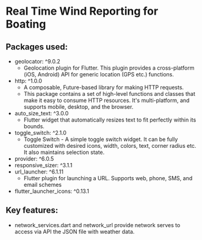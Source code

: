 # Real Time Wind Reporting for Boating 

## Packages used:
- geolocator: ^9.0.2
  - Geolocation plugin for Flutter. This plugin provides a cross-platform (iOS, Android) API for generic location (GPS etc.) functions.
- http: ^1.0.0 
  - A composable, Future-based library for making HTTP requests. 
  - This package contains a set of high-level functions and classes that make it easy to consume HTTP resources. It's multi-platform, and supports mobile, desktop, and the browser.
- auto_size_text: ^3.0.0
  - Flutter widget that automatically resizes text to fit perfectly within its bounds.
- toggle_switch: ^2.1.0
  - Toggle Switch - A simple toggle switch widget. It can be fully customized with desired icons, width, colors, text, corner radius etc. It also maintains selection state.
- provider: ^6.0.5
- responsive_sizer: ^3.1.1
- url_launcher: ^6.1.11
  - Flutter plugin for launching a URL. Supports web, phone, SMS, and email schemes
- flutter_launcher_icons: ^0.13.1

## Key features:
- network_services.dart and network_url provide network serves to access via API the JSON file with weather data.